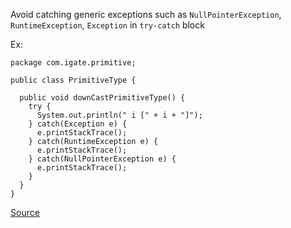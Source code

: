 Avoid catching generic exceptions such as `NullPointerException`, `RuntimeException`, `Exception` in `try-catch` block

Ex:

```
package com.igate.primitive;

public class PrimitiveType {

  public void downCastPrimitiveType() {
    try {
      System.out.println(" i [" + i + "]");
    } catch(Exception e) {
      e.printStackTrace();
    } catch(RuntimeException e) {
      e.printStackTrace();
    } catch(NullPointerException e) {
      e.printStackTrace();
    }
  }
}
```

[Source](https://pmd.github.io/pmd-5.3.3/pmd-java/rules/java/strictexception.html#AvoidCatchingGenericException)

